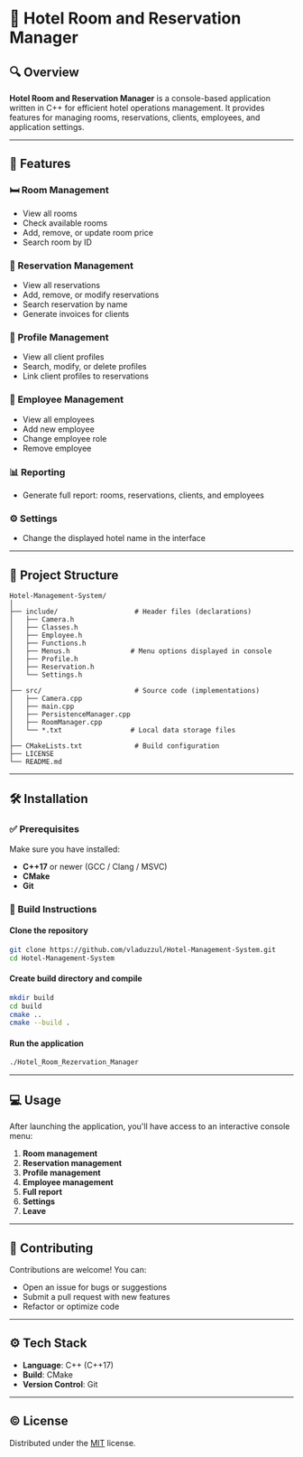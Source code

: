 # 🏨 Hotel Room and Reservation Manager

## 🔍 Overview

**Hotel Room and Reservation Manager** is a console-based application written in C++ for efficient hotel operations management. It provides features for managing rooms, reservations, clients, employees, and application settings.

---

## 🧩 Features

### 🛏️ Room Management
- View all rooms
- Check available rooms
- Add, remove, or update room price
- Search room by ID

### 📆 Reservation Management
- View all reservations
- Add, remove, or modify reservations
- Search reservation by name
- Generate invoices for clients

### 👤 Profile Management
- View all client profiles
- Search, modify, or delete profiles
- Link client profiles to reservations

### 👥 Employee Management
- View all employees
- Add new employee
- Change employee role
- Remove employee

### 📊 Reporting
- Generate full report: rooms, reservations, clients, and employees

### ⚙️ Settings
- Change the displayed hotel name in the interface

---

## 📁 Project Structure

```plaintext
Hotel-Management-System/
│
├── include/                   # Header files (declarations)
│   ├── Camera.h
│   ├── Classes.h
│   ├── Employee.h
│   ├── Functions.h
│   ├── Menus.h               # Menu options displayed in console
│   ├── Profile.h
│   ├── Reservation.h
│   └── Settings.h
│
├── src/                       # Source code (implementations)
│   ├── Camera.cpp
│   ├── main.cpp
│   ├── PersistenceManager.cpp
│   ├── RoomManager.cpp
│   └── *.txt                 # Local data storage files
│
├── CMakeLists.txt             # Build configuration
├── LICENSE  
└── README.md
```

---

## 🛠️ Installation

### ✅ Prerequisites

Make sure you have installed:
- **C++17** or newer (GCC / Clang / MSVC)
- **CMake**
- **Git**

### 🔧 Build Instructions

#### Clone the repository
```bash
git clone https://github.com/vladuzzul/Hotel-Management-System.git
cd Hotel-Management-System
```
#### Create build directory and compile
```bash
mkdir build
cd build
cmake ..
cmake --build .
```
#### Run the application
```bash
./Hotel_Room_Rezervation_Manager
```

---

## 💻 Usage

After launching the application, you'll have access to an interactive console menu:

1. **Room management**
2. **Reservation management**
3. **Profile management**
4. **Employee management**
5. **Full report**
6. **Settings**
7. **Leave**

---

## 🤝 Contributing

Contributions are welcome! You can:
- Open an issue for bugs or suggestions
- Submit a pull request with new features
- Refactor or optimize code

---

## ⚙️ Tech Stack

- **Language**: C++ (C++17)
- **Build**: CMake
- **Version Control**: Git

---

## ©️ License

Distributed under the [MIT](LICENSE) license.
